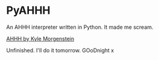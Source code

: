 # PyAHHH
An AHHH interpreter written in Python. It made me scream. 

[AHHH by Kyle Morgenstein](https://github.com/KyleM73/AHHH)

Unfinished. I'll do it tomorrow. GOoDnight x
